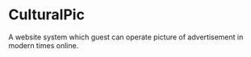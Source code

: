 # CulturalPic
A website system which guest can operate picture of advertisement in modern times online.
